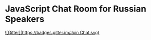 JavaScript Chat Room for Russian Speakers
=========================================

[![Gitter](https://badges.gitter.im/Join Chat.svg)](https://gitter.im/chat-rooms/javascript.rus)
